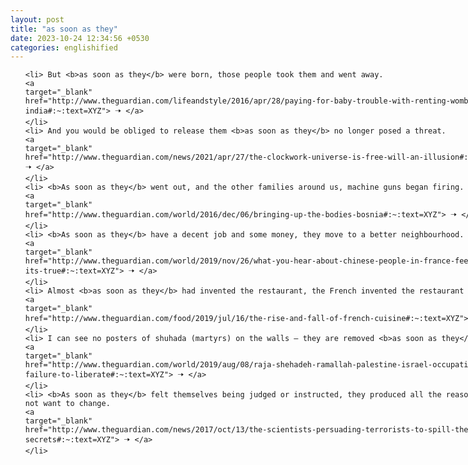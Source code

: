 ```yaml
---
layout: post
title: "as soon as they"
date: 2023-10-24 12:34:56 +0530
categories: englishified
---
```

<style>
    ol {
        width: 800px;
        margin: 0 auto;
    }
ol li {
    font-size: 18px;
    line-height: 1.5;
    padding-bottom: 8px;
}
</style>
<ol>

    <li> But <b>as soon as they</b> were born, those people took them and went away.
    <a 
    target="_blank" 
    href="http://www.theguardian.com/lifeandstyle/2016/apr/28/paying-for-baby-trouble-with-renting-womb-india#:~:text=XYZ"> 🠢 </a>
    </li>
    <li> And you would be obliged to release them <b>as soon as they</b> no longer posed a threat.
    <a 
    target="_blank" 
    href="http://www.theguardian.com/news/2021/apr/27/the-clockwork-universe-is-free-will-an-illusion#:~:text=XYZ"> 🠢 </a>
    </li>
    <li> <b>As soon as they</b> went out, and the other families around us, machine guns began firing.
    <a 
    target="_blank" 
    href="http://www.theguardian.com/world/2016/dec/06/bringing-up-the-bodies-bosnia#:~:text=XYZ"> 🠢 </a>
    </li>
    <li> <b>As soon as they</b> have a decent job and some money, they move to a better neighbourhood.
    <a 
    target="_blank" 
    href="http://www.theguardian.com/world/2019/nov/26/what-you-hear-about-chinese-people-in-france-feeling-scared-its-true#:~:text=XYZ"> 🠢 </a>
    </li>
    <li> Almost <b>as soon as they</b> had invented the restaurant, the French invented the restaurant scene.
    <a 
    target="_blank" 
    href="http://www.theguardian.com/food/2019/jul/16/the-rise-and-fall-of-french-cuisine#:~:text=XYZ"> 🠢 </a>
    </li>
    <li> I can see no posters of shuhada (martyrs) on the walls – they are removed <b>as soon as they</b> appear.
    <a 
    target="_blank" 
    href="http://www.theguardian.com/world/2019/aug/08/raja-shehadeh-ramallah-palestine-israel-occupation-struggle-failure-to-liberate#:~:text=XYZ"> 🠢 </a>
    </li>
    <li> <b>As soon as they</b> felt themselves being judged or instructed, they produced all the reasons they did not want to change.
    <a 
    target="_blank" 
    href="http://www.theguardian.com/news/2017/oct/13/the-scientists-persuading-terrorists-to-spill-their-secrets#:~:text=XYZ"> 🠢 </a>
    </li>